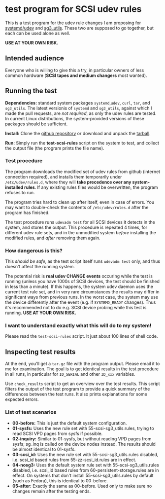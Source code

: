# test program for SCSI udev rules

This is a test program for the udev rule changes I am proposing for 
[systemd/udev](https://github.com/systemd/systemd/pull/7594) and 
[sg3_utils](https://github.com/hreinecke/sg3_utils/pull/22). These two are
supposed to go together, but each can be used alone as well.

**USE AT YOUR OWN RISK.**

## Intended audience

Everyone who is willing to give this a try, in particular owners of less
common hardware (__SCSI tapes and medium changers__ most wanted).

## Running the test

**Dependencies:** standard system packages `systemd`,`udev`, `curl`, `tar`, and
`sg3_utils`. The latest versionis of `systemd` and `sg3_utils`, against which I made
the pull requests, are *not required*, as only the udev rules are tested. In
current Linux distributions, the system-provided versions of these packages
should be sufficient.

**Install:** Clone the [github repository](https://github.com/mwilck/test-udev-rules) 
or download and unpack the [tarball](https://codeload.github.com/mwilck/test-udev-rules/tar.gz/master).

**Run:** Simply run the **test-scsi-rules** script on the system to test, and collect
the output file (the program prints the file name).

### Test procedure

The program downloads the modified set of udev rules from github (internet
connection required), and installs them temporarily under
`/etc/udev/rules.d`, where they will __take precedence over any system-installed
rules__. If any existing rules files would be overwritten, the program refuses
to run.

The program tries hard to clean up after itself, even in case of errors.
You may want to double-check the contents of `/etc/udev/rules.d` after the
program has finished.

The test procedure runs `udevadm test` for all SCSI devices it detects in the
system, and stores the output. This procedure is repeated 4 times, for
different udev rule sets, and in the unmodified system *before* installing the
modified rules, and *after* removing them again.

### How dangerous is this?

This *should be safe*, as the test script itself runs `udevadm test` only, and
thus doesn't affect the running system.

The potential risk is __real udev CHANGE events__ occuring while the test is
running (unless you have 1000s of SCSI devices, the test should be finished in
less than a minute). If this happens, the system udev daemon uses the current
test rule set, and in very rare circumstances the results may differ in
significant ways from previous runs. In the worst case, the system may use the
device differently after the event (e.g. if `SYSTEMD_READY` changes). 
Thus it's recommended not to do e.g. SCSI device probing while this test is
running. **USE AT YOUR OWN RISK.** 

### I want to understand exactly what this will do to my system!

Please read the `test-scsi-rules` script. It just about 100 lines of shell code.

## Inspecting test results

At the end, you'll get a `tar.gz` file with the program output. Please email
it to me for examination. The goal is to get identical results in
the test procedure in all runs, in particular for `ID_SERIAL` and other
`ID_xxx` variables.

Use `check_results` script to get an overview over the test results. 
This script filters the output of the test program to provide
a quick summary of the differences between the test runs. It also prints
explanations for some expected errors.

### List of test scenarios

 - **00-before:** This is just the default system configuration.
 - **01-sysfs:** Uses the new rule set with 55-scsi-sg3_utils.rules,
   trying to read SCSI VPD pages from sysfs if possible.
 - **02-inquiry:** Similar to 01-sysfs, but without reading VPD pages
   from sysfs; sg_inq is called on the device nodes instead. The results
   should be almost identical to 01-sysfs.
 - **03-scsi_id:** Uses the new rule set with 55-scsi-sg3_utils.rules
   disabled, i.e. scsi_id based rules from 55-zz-scsi_id.rules
   are in effect.
 - **04-nosg3:** Uses the default system rule set with 55-scsi-sg3_utils.rules
   disabled, i.e. scsi_id based rules from 60-persistent-storage.rules
   are in effect. On systems that don't install 55-scsi-sg3_utils.rules
   by default (such as Fedora), this is identical to 00-before.
 - **05-after:** Exactly the same as 00-before. Used only to make sure no
   changes remain after the testing ends.
